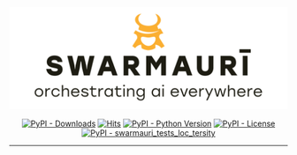 ![Swarmauri Logo](https://github.com/swarmauri/swarmauri-sdk/blob/3d4d1cfa949399d7019ae9d8f296afba773dfb7f/assets/swarmauri.brand.theme.svg)

<p align="center">
    <a href="https://pypi.org/project/swarmauri_tests_loc_tersity/">
        <img src="https://img.shields.io/pypi/dm/swarmauri_tests_loc_tersity" alt="PyPI - Downloads"/></a>
    <a href="https://hits.sh/github.com/swarmauri/swarmauri-sdk/tree/master/pkgs/experimental/swarmauri_tests_loc_tersity/">
        <img alt="Hits" src="https://hits.sh/github.com/swarmauri/swarmauri-sdk/tree/master/pkgs/experimental/swarmauri_tests_loc_tersity.svg"/></a>
    <a href="https://pypi.org/project/swarmauri_tests_loc_tersity/">
        <img src="https://img.shields.io/pypi/pyversions/swarmauri_tests_loc_tersity" alt="PyPI - Python Version"/></a>
    <a href="https://pypi.org/project/swarmauri_tests_loc_tersity/">
        <img src="https://img.shields.io/pypi/l/swarmauri_tests_loc_tersity" alt="PyPI - License"/></a>
    <a href="https://pypi.org/project/swarmauri_tests_loc_tersity/">
        <img src="https://img.shields.io/pypi/v/swarmauri_tests_loc_tersity?label=swarmauri_tests_loc_tersity&color=green" alt="PyPI - swarmauri_tests_loc_tersity"/></a>
</p>

---
